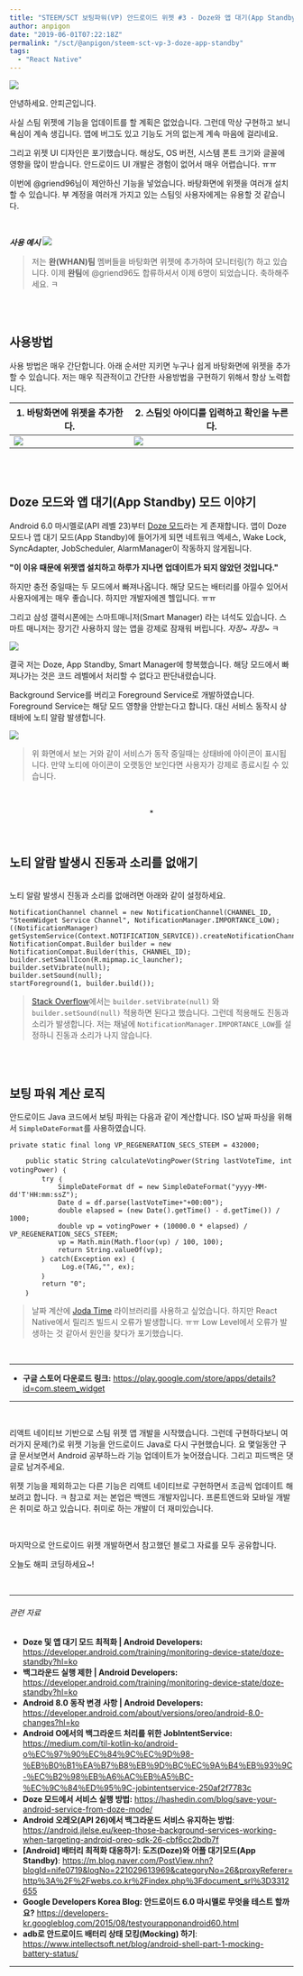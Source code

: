 ```yaml
---
title: "STEEM/SCT 보팅파워(VP) 안드로이드 위젯 #3 - Doze와 앱 대기(App Standby) 이야기"
author: anpigon
date: "2019-06-01T07:22:18Z"
permalink: "/sct/@anpigon/steem-sct-vp-3-doze-app-standby"
tags:
  - "React Native"
---
```

![](https://files.steempeak.com/file/steempeak/anpigon/Tag0yss8-image.png)

안녕하세요. 안피곤입니다.

사실 스팀 위젯에 기능을 업데이트를 할 계획은 없었습니다. 그런데 막상 구현하고 보니 욕심이 계속 생깁니다. 앱에 버그도 있고 기능도 거의 없는게 계속 마음에 걸리네요. 

그리고 위젯 UI 디자인은 포기했습니다. 해상도, OS 버전, 시스템 폰트 크기와 글꼴에 영향을 많이 받습니다. 안드로이드 UI 개발은 경험이 없어서 매우 어렵습니다. ㅠㅠ

이번에 @griend96님이 제안하신 기능을 넣었습니다. 바탕화면에 위젯을 여러개 설치할 수 있습니다. 부 계정을 여러개 가지고 있는 스팀잇 사용자에게는 유용할 것 같습니다.

<br>

***사용 예시***
![](https://cdn.steemitimages.com/250x0/https://files.steempeak.com/file/steempeak/anpigon/kodrdzTA-Screenshot_20190601-101605_One20UI20Home.jpg)

> 저는 **완(WHAN)팀** 멤버들을 바탕화면 위젯에 추가하여 모니터링(?) 하고 있습니다. 이제 **완팀**에 @griend96도 합류하셔서 이제 6명이 되었습니다. 축하해주세요. ㅋ

<br>
<br>

## 사용방법

사용 방법은 매우 간단합니다. 아래 순서만 지키면 누구나 쉽게 바탕화면에 위젯을 추가할 수 있습니다. 저는 매우 직관적이고 간단한 사용방법을 구현하기 위해서 항상 노력합니다.

|1. 바탕화면에 위젯을 추가한다.|2. 스팀잇 아이디를 입력하고 확인을 누른다.
|-|-|
|![](https://cdn.steemitimages.com/250x0/https://files.steempeak.com/file/steempeak/anpigon/atXUHDQq-Screenshot_20190601-101738_One20UI20Home.jpg)|![](https://cdn.steemitimages.com/250x0/https://files.steempeak.com/file/steempeak/anpigon/ElGpvgWp-Screenshot_20190601-101805_Steem20Widget.jpg)|

<br>
<br>

## Doze 모드와 앱 대기(App Standby) 모드 이야기
Android 6.0 마시멜로(API 레벨 23)부터 [Doze 모드](https://developer.android.com/training/monitoring-device-state/doze-standby?hl=ko)라는 게 존재합니다. 앱이 Doze 모드나 앱 대기 모드(App Standby)에 들어가게 되면 네트워크 엑세스, Wake Lock, SyncAdapter, JobScheduler, AlarmManager이 작동하지 않게됩니다. 

**"이 이유 때문에 위젯앱 설치하고 하루가 지나면 업데이트가 되지 않았던 것입니다."**

하지만 충전 중일때는 두 모드에서 빠져나옵니다. 해당 모드는 배터리를 아낄수 있어서 사용자에게는 매우 좋습니다. 하지만 개발자에겐 헬입니다. ㅠㅠ

그리고 삼성 갤럭시폰에는 스마트매니저(Smart Manager) 라는 녀석도 있습니다. 스마트 매니저는 장기간 사용하지 않는 앱을 강제로 잠재워 버립니다. *자장~ 자장~* ㅋ 

![](https://cdn.steemitimages.com/250x0/https://files.steempeak.com/file/steempeak/anpigon/P5mfKs9t-dog-1639528_640.jpg)

결국 저는 Doze, App Standby, Smart Manager에 항복했습니다. 해당 모드에서 빠져나가는 것은 코드 레벨에서 처리할 수 없다고 판단내렸습니다.

Background Service를 버리고 Foreground Service로 개발하였습니다. Foreground Service는 해당 모드 영향을 안받는다고 합니다. 대신 서비스 동작시 상태바에 노티 알람 발생합니다.

![](https://files.steempeak.com/file/steempeak/anpigon/0J6WGmza-Screenshot_20190601-101622_One20UI20Home.jpg)
> 위 화면에서 보는 거와 같이 서비스가 동작 중일때는 상태바에 아이콘이 표시됩니다. 만약 노티에 아이콘이 오랫동안 보인다면 사용자가 강제로 종료시킬 수 있습니다.

<br>
<br>

<center>*</center>

<br>
<br>

## 노티 알람 발생시 진동과 소리를 없애기

<br>노티 알람 발생시 진동과 소리를 없애려면 아래와 같이 설정하세요.
```
NotificationChannel channel = new NotificationChannel(CHANNEL_ID, "SteemWidget Service Channel", NotificationManager.IMPORTANCE_LOW);
((NotificationManager) getSystemService(Context.NOTIFICATION_SERVICE)).createNotificationChannel(channel);
NotificationCompat.Builder builder = new NotificationCompat.Builder(this, CHANNEL_ID);
builder.setSmallIcon(R.mipmap.ic_launcher);
builder.setVibrate(null);
builder.setSound(null);
startForeground(1, builder.build());
```
> [Stack Overflow](https://stackoverflow.com/)에서는 `builder.setVibrate(null)` 와 `builder.setSound(null)` 적용하면 된다고 했습니다. 그런데 적용해도 진동과 소리가 발생합니다. 저는 채널에 `NotificationManager.IMPORTANCE_LOW`를 설정하니 진동과 소리가 나지 않습니다.

<br>
<br>

## 보팅 파워 계산 로직

안드로이드 Java 코드에서 보팅 파워는 다음과 같이 계산합니다. ISO 날짜 파싱을 위해서 `SimpleDateFormat`를 사용하였습니다.

```
private static final long VP_REGENERATION_SECS_STEEM = 432000;

    public static String calculateVotingPower(String lastVoteTime, int votingPower) ｛
        try ｛
            SimpleDateFormat df = new SimpleDateFormat("yyyy-MM-dd'T'HH:mm:ssZ");
            Date d = df.parse(lastVoteTime+"+00:00");
            double elapsed = (new Date().getTime() - d.getTime()) / 1000;
            double vp = votingPower + (10000.0 * elapsed) / VP_REGENERATION_SECS_STEEM;
            vp = Math.min(Math.floor(vp) / 100, 100);
            return String.valueOf(vp);
        ｝ catch(Exception ex) ｛
             Log.e(TAG,"", ex);
        ｝
        return "0";
    ｝
```

>  날짜 계산에 [Joda Time](https://www.joda.org/joda-time/) 라이브러리를 사용하고 싶었습니다. 하지만 React Native에서 릴리즈 빌드시 오류가 발생합니다. ㅠㅠ Low Level에서 오류가 발생하는 것 같아서 원인을 찾다가 포기했습니다.

<br><hr>

* **구글 스토어 다운로드 링크:** https://play.google.com/store/apps/details?id=com.steem_widget

<hr><br>

리액트 네이티브 기반으로 스팀 위젯 앱 개발을 시작했습니다. 그런데 구현하다보니 여러가지 문제(?)로 위젯 기능을 안드로이드 Java로 다시 구현했습니다. 요 몇일동안 구글 문서보면서 Android 공부하느라 기능 업데이트가 늦어졌습니다. 그리고 피드백은 댓글로 남겨주세요.

위젯 기능을 제외하고는 다른 기능은 리액트 네이티브로 구현하면서 조금씩 업데이트 해보려고 합니다. ㅋ 참고로 저는 본업은 백엔드 개발자입니다. 프론트엔드와 모바일 개발은 취미로  하고 있습니다. 취미로 하는 개발이 더 재미있습니다.

<br>

마지막으로 안드로이드 위젯 개발하면서 참고했던 블로그 자료를 모두 공유합니다. 

오늘도 해피 코딩하세요~!

<br>

---

###### 관련 자료

* **Doze 및 앱 대기 모드 최적화 | Android Developers:** https://developer.android.com/training/monitoring-device-state/doze-standby?hl=ko
* **백그라운드 실행 제한 | Android Developers:** https://developer.android.com/training/monitoring-device-state/doze-standby?hl=ko
* **Android 8.0 동작 변경 사항 | Android Developers:** https://developer.android.com/about/versions/oreo/android-8.0-changes?hl=ko
* **Android O에서의 백그라운드 처리를 위한 JobIntentService:** https://medium.com/til-kotlin-ko/android-o％EC％97％90％EC％84％9C％EC％9D％98-％EB％B0％B1％EA％B7％B8％EB％9D％BC％EC％9A％B4％EB％93％9C-％EC％B2％98％EB％A6％AC％EB％A5％BC-％EC％9C％84％ED％95％9C-jobintentservice-250af2f7783c
* **Doze 모드에서 서비스 실행 방법:** https://hashedin.com/blog/save-your-android-service-from-doze-mode/
* **Android 오레오(API 26)에서 백그라운드 서비스 유지하는 방법**: https://android.jlelse.eu/keep-those-background-services-working-when-targeting-android-oreo-sdk-26-cbf6cc2bdb7f
* **[Android] 배터리 최적화 대응하기: 도즈(Doze)와 어플 대기모드(App Standby)**: https://m.blog.naver.com/PostView.nhn?blogId=nife0719&logNo=221029613969&categoryNo=26&proxyReferer=http％3A％2F％2Fwebs.co.kr％2Findex.php％3Fdocument_srl％3D3312655
* **Google Developers Korea Blog: 안드로이드 6.0 마시멜로 무엇을 테스트 할까요?** https://developers-kr.googleblog.com/2015/08/testyourapponandroid60.html
* **adb로 안드로이드 배터리 상태 모킹(Mocking) 하기**: https://www.intellectsoft.net/blog/android-shell-part-1-mocking-battery-status/

---